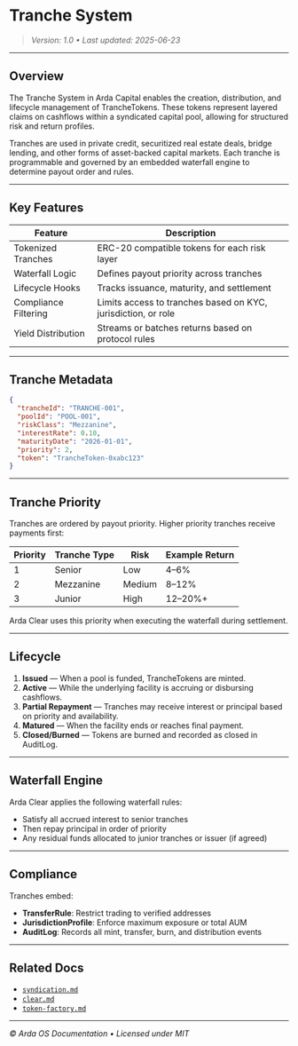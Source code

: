 # Tranche System

> *Version: 1.0 • Last updated: 2025-06-23*

---

## Overview

The Tranche System in Arda Capital enables the creation, distribution, and lifecycle management of TrancheTokens. These tokens represent layered claims on cashflows within a syndicated capital pool, allowing for structured risk and return profiles.

Tranches are used in private credit, securitized real estate deals, bridge lending, and other forms of asset-backed capital markets. Each tranche is programmable and governed by an embedded waterfall engine to determine payout order and rules.

---

## Key Features

| Feature | Description |
|---------|-------------|
| Tokenized Tranches | ERC-20 compatible tokens for each risk layer |
| Waterfall Logic | Defines payout priority across tranches |
| Lifecycle Hooks | Tracks issuance, maturity, and settlement |
| Compliance Filtering | Limits access to tranches based on KYC, jurisdiction, or role |
| Yield Distribution | Streams or batches returns based on protocol rules |

---

## Tranche Metadata

```json
{
  "trancheId": "TRANCHE-001",
  "poolId": "POOL-001",
  "riskClass": "Mezzanine",
  "interestRate": 0.10,
  "maturityDate": "2026-01-01",
  "priority": 2,
  "token": "TrancheToken-0xabc123"
}
```

---

## Tranche Priority

Tranches are ordered by payout priority. Higher priority tranches receive payments first:

| Priority | Tranche Type | Risk | Example Return |
|----------|--------------|------|----------------|
| 1 | Senior | Low | 4–6% |
| 2 | Mezzanine | Medium | 8–12% |
| 3 | Junior | High | 12–20%+ |

Arda Clear uses this priority when executing the waterfall during settlement.

---

## Lifecycle

1. **Issued** — When a pool is funded, TrancheTokens are minted.
2. **Active** — While the underlying facility is accruing or disbursing cashflows.
3. **Partial Repayment** — Tranches may receive interest or principal based on priority and availability.
4. **Matured** — When the facility ends or reaches final payment.
5. **Closed/Burned** — Tokens are burned and recorded as closed in AuditLog.

---

## Waterfall Engine

Arda Clear applies the following waterfall rules:

- Satisfy all accrued interest to senior tranches
- Then repay principal in order of priority
- Any residual funds allocated to junior tranches or issuer (if agreed)

---

## Compliance

Tranches embed:

- **TransferRule**: Restrict trading to verified addresses
- **JurisdictionProfile**: Enforce maximum exposure or total AUM
- **AuditLog**: Records all mint, transfer, burn, and distribution events

---

## Related Docs

- [`syndication.md`](./syndication.md)
- [`clear.md`](../arda-core/clear.md)
- [`token-factory.md`](../arda-core/token-factory.md)

---

*© Arda OS Documentation • Licensed under MIT*
